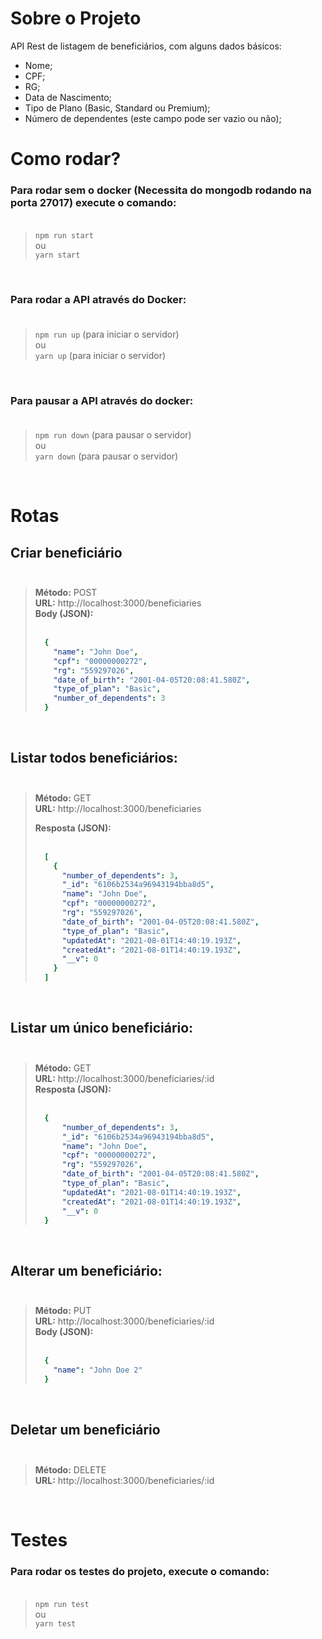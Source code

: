 # Sobre o Projeto
API Rest de listagem de beneficiários,
com alguns dados básicos:
 * Nome;
 * CPF;
 * RG;
 * Data de Nascimento;
 * Tipo de Plano (Basic, Standard ou Premium);
 *  Número de dependentes (este campo pode ser vazio ou não);

# Como rodar?
  ### Para rodar sem o docker (Necessita do mongodb rodando na porta 27017) execute o comando: </br></br>
  <blockquote>
    <code>npm run start</code>
    </br> ou </br>
    <code>yarn start</code>
  </blockquote>
  </br>

  ### Para rodar a API através do Docker: </br></br>
  <blockquote>
    <code>npm run up</code> (para iniciar o servidor)
    </br> ou </br>
    <code>yarn up</code> (para iniciar o servidor) </br>
  </blockquote>
  </br>

  ### Para pausar a API através do docker: </br></br>
  <blockquote>
    <code>npm run down</code> (para pausar o servidor)
    </br> ou </br>
    <code>yarn down</code> (para pausar o servidor) </br>
  </blockquote>
  </br>

# Rotas
## Criar beneficiário </br></br>

<blockquote>
  <strong>Método:</strong> POST </br>
  <strong>URL:</strong> http://localhost:3000/beneficiaries </br>
  <strong>Body (JSON):</strong> </br> </br>

  ```yaml
    {
      "name": "John Doe",
      "cpf": "00000000272",
      "rg": "559297026",
      "date_of_birth": "2001-04-05T20:08:41.580Z",
      "type_of_plan": "Basic",
      "number_of_dependents": 3
    }
  ```
</blockquote>
</br>

## Listar todos beneficiários: </br></br>

<blockquote>
  <strong>Método:</strong> GET </br>
  <strong>URL:</strong> http://localhost:3000/beneficiaries </br>

  <strong>Resposta (JSON):</strong> </br></br>

  ```yaml
    [
      {
        "number_of_dependents": 3,
        "_id": "6106b2534a96943194bba8d5",
        "name": "John Doe",
        "cpf": "00000000272",
        "rg": "559297026",
        "date_of_birth": "2001-04-05T20:08:41.580Z",
        "type_of_plan": "Basic",
        "updatedAt": "2021-08-01T14:40:19.193Z",
        "createdAt": "2021-08-01T14:40:19.193Z",
        "__v": 0
      }
    ]
  ```
</blockquote>
</br>

## Listar um único beneficiário: </br></br>

<blockquote>
  <strong>Método:</strong> GET </br>
  <strong>URL:</strong> http://localhost:3000/beneficiaries/:id </br>
  <strong>Resposta (JSON):</strong> </br></br>

  ```yaml
    {
        "number_of_dependents": 3,
        "_id": "6106b2534a96943194bba8d5",
        "name": "John Doe",
        "cpf": "00000000272",
        "rg": "559297026",
        "date_of_birth": "2001-04-05T20:08:41.580Z",
        "type_of_plan": "Basic",
        "updatedAt": "2021-08-01T14:40:19.193Z",
        "createdAt": "2021-08-01T14:40:19.193Z",
        "__v": 0
    }
  ```
</blockquote>
</br>

## Alterar um beneficiário: </br></br>

<blockquote>
  <strong>Método:</strong> PUT </br>
  <strong>URL:</strong> http://localhost:3000/beneficiaries/:id </br>
  <strong>Body (JSON):</strong> </br> </br>

  ```yaml
    {
      "name": "John Doe 2"
    }
  ```
</blockquote>
</br>

## Deletar um beneficiário </br></br>

<blockquote>
 <strong>Método:</strong> DELETE </br>
  <strong>URL:</strong> http://localhost:3000/beneficiaries/:id
</blockquote>
</br>

# Testes

### Para rodar os testes do projeto, execute o comando: </br> </br>
<blockquote>
  <code>npm run test</code>
  </br> ou </br>
  <code>yarn test</code>
</blockquote>
